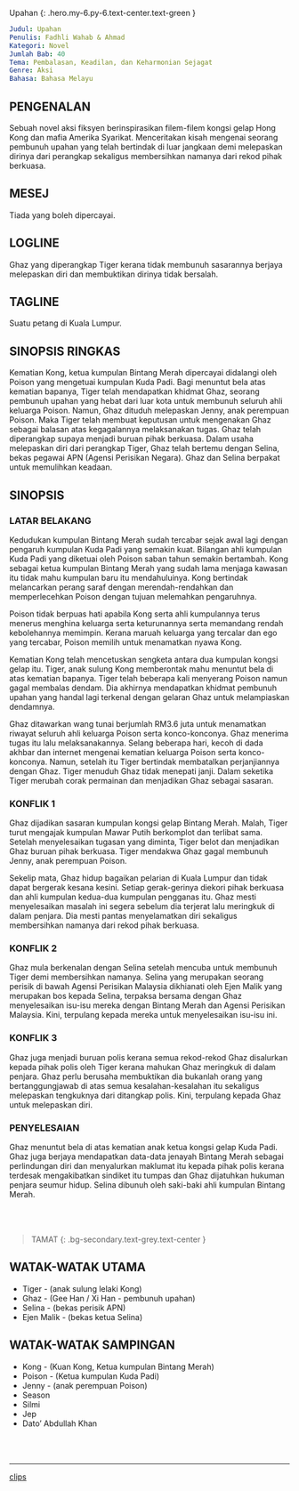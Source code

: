 Upahan
{: .hero.my-6.py-6.text-center.text-green }

```yml
Judul: Upahan  
Penulis: Fadhli Wahab & Ahmad  
Kategori: Novel  
Jumlah Bab: 40  
Tema: Pembalasan, Keadilan, dan Keharmonian Sejagat  
Genre: Aksi  
Bahasa: Bahasa Melayu  
```

## PENGENALAN
Sebuah novel aksi fiksyen berinspirasikan filem-filem kongsi gelap Hong Kong dan mafia Amerika Syarikat.  Menceritakan kisah mengenai seorang pembunuh upahan yang telah bertindak di luar jangkaan demi melepaskan dirinya dari perangkap sekaligus membersihkan namanya dari rekod pihak berkuasa.

## MESEJ
Tiada yang boleh dipercayai.

## LOGLINE
Ghaz yang diperangkap Tiger kerana tidak membunuh sasarannya berjaya melepaskan diri dan membuktikan dirinya tidak bersalah.

## TAGLINE
Suatu petang di Kuala Lumpur.

## SINOPSIS RINGKAS
Kematian Kong, ketua kumpulan Bintang Merah dipercayai didalangi oleh Poison yang mengetuai kumpulan Kuda Padi.  Bagi menuntut bela atas kematian bapanya, Tiger telah mendapatkan khidmat Ghaz, seorang pembunuh upahan yang hebat dari luar kota untuk membunuh seluruh ahli keluarga Poison.  Namun, Ghaz dituduh melepaskan Jenny, anak perempuan Poison.  Maka Tiger telah membuat keputusan untuk mengenakan Ghaz sebagai balasan atas kegagalannya melaksanakan tugas.  Ghaz telah diperangkap supaya menjadi buruan pihak berkuasa.  Dalam usaha melepaskan diri dari perangkap Tiger, Ghaz telah bertemu dengan Selina, bekas pegawai APN (Agensi Perisikan Negara).  Ghaz dan Selina berpakat untuk memulihkan keadaan.

## SINOPSIS

### LATAR BELAKANG
Kedudukan kumpulan Bintang Merah sudah tercabar sejak awal lagi dengan pengaruh kumpulan Kuda Padi yang semakin kuat.  Bilangan ahli kumpulan Kuda Padi yang diketuai oleh Poison saban tahun semakin bertambah.  Kong sebagai ketua kumpulan Bintang Merah yang sudah lama menjaga kawasan itu tidak mahu kumpulan baru itu mendahuluinya.  Kong bertindak melancarkan perang saraf dengan merendah-rendahkan dan memperlecehkan Poison dengan tujuan melemahkan pengaruhnya.

Poison tidak berpuas hati apabila Kong serta ahli kumpulannya terus menerus menghina keluarga serta keturunannya serta memandang rendah kebolehannya memimpin.  Kerana maruah keluarga yang tercalar dan ego yang tercabar, Poison memilih untuk menamatkan nyawa Kong.

Kematian Kong telah mencetuskan sengketa antara dua kumpulan kongsi gelap itu.  Tiger, anak sulung Kong memberontak mahu menuntut bela di atas kematian bapanya.  Tiger telah beberapa kali menyerang Poison namun gagal membalas dendam.  Dia akhirnya mendapatkan khidmat pembunuh upahan yang handal lagi terkenal dengan gelaran Ghaz untuk melampiaskan dendamnya.

Ghaz ditawarkan wang tunai berjumlah RM3.6 juta untuk menamatkan riwayat seluruh ahli keluarga Poison serta konco-konconya.  Ghaz menerima tugas itu lalu melaksanakannya.  Selang beberapa hari, kecoh di dada akhbar dan internet mengenai kematian keluarga Poison serta konco-konconya.  Namun, setelah itu Tiger bertindak membatalkan perjanjiannya dengan Ghaz.  Tiger menuduh Ghaz tidak menepati janji.  Dalam seketika Tiger merubah corak permainan dan menjadikan Ghaz sebagai sasaran.

### KONFLIK 1
Ghaz dijadikan sasaran kumpulan kongsi gelap Bintang Merah.  Malah, Tiger turut mengajak kumpulan Mawar Putih berkomplot dan terlibat sama.  Setelah menyelesaikan tugasan yang diminta, Tiger belot dan menjadikan Ghaz buruan pihak berkuasa.  Tiger mendakwa Ghaz gagal membunuh Jenny, anak perempuan Poison.

Sekelip mata, Ghaz hidup bagaikan pelarian di Kuala Lumpur dan tidak dapat bergerak kesana kesini.  Setiap gerak-gerinya diekori pihak berkuasa dan ahli kumpulan kedua-dua kumpulan pengganas itu.  Ghaz mesti menyelesaikan masalah ini segera sebelum dia terjerat lalu meringkuk di dalam penjara.  Dia mesti pantas menyelamatkan diri sekaligus membersihkan namanya dari rekod pihak berkuasa.

### KONFLIK 2
Ghaz mula berkenalan dengan Selina setelah mencuba untuk membunuh Tiger demi membersihkan namanya. Selina yang merupakan seorang perisik di bawah Agensi Perisikan Malaysia dikhianati oleh Ejen Malik yang merupakan bos kepada Selina, terpaksa bersama dengan Ghaz menyelesaikan isu-isu mereka dengan Bintang Merah dan Agensi Perisikan Malaysia. Kini, terpulang kepada mereka untuk menyelesaikan isu-isu ini.

### KONFLIK 3
Ghaz juga menjadi buruan polis kerana semua rekod-rekod Ghaz disalurkan kepada pihak polis oleh Tiger kerana mahukan Ghaz meringkuk di dalam penjara. Ghaz perlu berusaha membuktikan dia bukanlah orang yang bertanggungjawab di atas semua kesalahan-kesalahan itu sekaligus melepaskan tengkuknya dari ditangkap polis. Kini, terpulang kepada Ghaz untuk melepaskan diri.

### PENYELESAIAN
Ghaz menuntut bela di atas kematian anak ketua kongsi gelap Kuda Padi. Ghaz juga berjaya mendapatkan data-data jenayah Bintang Merah sebagai perlindungan diri dan menyalurkan maklumat itu kepada pihak polis kerana terdesak mengakibatkan sindiket itu tumpas dan Ghaz dijatuhkan hukuman penjara seumur hidup. Selina dibunuh oleh saki-baki ahli kumpulan Bintang Merah.

<div style="margin-top:4rem"></div>

> TAMAT
{: .bg-secondary.text-grey.text-center }

## WATAK-WATAK UTAMA
- Tiger - (anak sulung lelaki Kong)
- Ghaz - (Gee Han / Xi Han - pembunuh upahan)
- Selina - (bekas perisik APN)
- Ejen Malik - (bekas ketua Selina)

## WATAK-WATAK SAMPINGAN
- Kong - (Kuan Kong, Ketua kumpulan Bintang Merah)
- Poison - (Ketua kumpulan Kuda Padi)
- Jenny - (anak perempuan Poison)
- Season
- Silmi
- Jep
- Dato’ Abdullah Khan

<div style="margin-top:4rem"></div>

***

[clips](./clips)

<div style="margin-top:4rem"></div>
<style>
.markdown-body h3{ color:seagreen }
.markdown-body p{ text-indent:4rem;margin-bottom:16px; }
</style>
